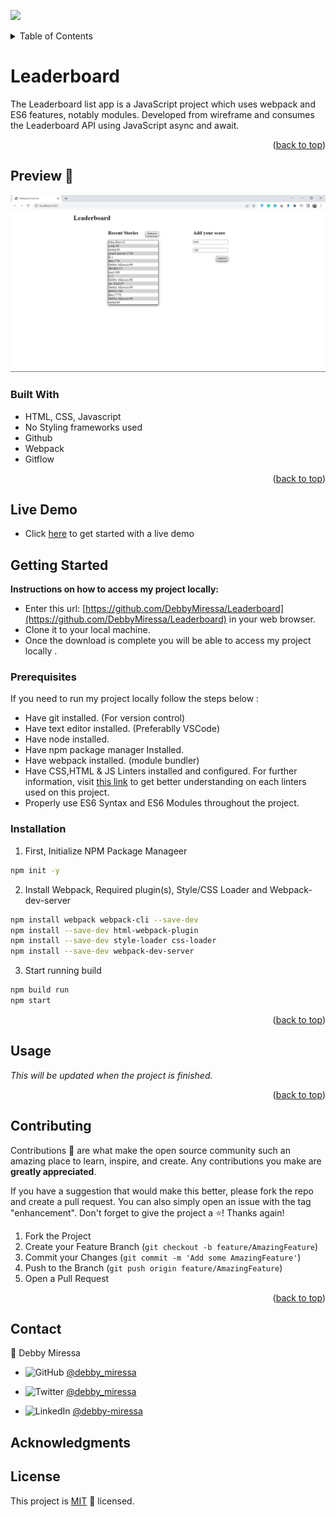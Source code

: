 <div id="top"></div>

![](https://img.shields.io/badge/Microverse-blueviolet)

<!-- TABLE OF CONTENTS -->
<details>
  <summary>Table of Contents</summary>
  <ol>
    <li>
      <a href="#leaderboard">About The Project</a>
      <ul>
        <li><a href="#built-with">Built With</a></li>
      </ul>
    </li>
    <li>
      <a href="#getting-started">Getting Started</a>
      <ul>
        <li><a href="#prerequisites">Prerequisites</a></li>
        <li><a href="#installation">Installation</a></li>
      </ul>
    </li>
    <li><a href="#usage">Usage</a></li>
    <li><a href="#contributing">Contributing</a></li>
    <li><a href="#contact">Contact</a></li>
    <li><a href="#license">License</a></li>
  </ol>
</details>

<!-- ABOUT THE PROJECT -->
# Leaderboard

The Leaderboard list app is a JavaScript project which uses webpack and ES6 features, notably modules. Developed from wireframe and consumes the Leaderboard API using JavaScript async and await.

<p align="right">(<a href="#top">back to top</a>)</p>

## Preview 📸
<img width="800" alt="Leaderboard Preview Screenshot" src="./leaderboard.png">


### Built With

- HTML, CSS, Javascript
- No Styling frameworks used
- Github
- Webpack
- Gitflow

<p align="right">(<a href="#top">back to top</a>)</p>

## Live Demo

- Click [here](https://debbymiressa.github.io/Leaderboard/) to get started with a live demo

<!-- GETTING STARTED -->
## Getting Started

**Instructions on how to access my project locally:** 
- Enter this url: [https://github.com/DebbyMiressa/Leaderboard](https://github.com/DebbyMiressa/Leaderboard) in your web browser.
- Clone it to your local machine.
- Once the download is complete you will be able to access my project locally . 

### Prerequisites

If you need to run my project locally follow the steps below :
* Have git installed. (For version control)
* Have text editor installed. (Preferablly VSCode)
* Have node installed.
* Have npm package manager Installed.
* Have webpack installed. (module bundler)
* Have CSS,HTML & JS Linters installed and configured. For further information, visit [this link](https://github.com/microverseinc/linters-config/blob/master/README.md) to get better understanding on each linters used on this project.
* Properly use ES6 Syntax and ES6 Modules throughout the project.

### Installation

1. First, Initialize NPM Package Manageer
```sh
npm init -y
```
2. Install Webpack, Required plugin(s), Style/CSS Loader and Webpack-dev-server
```sh
npm install webpack webpack-cli --save-dev
npm install --save-dev html-webpack-plugin
npm install --save-dev style-loader css-loader
npm install --save-dev webpack-dev-server
```
3. Start running build
```sh
npm build run
npm start
```

<p align="right">(<a href="#top">back to top</a>)</p>



<!-- USAGE EXAMPLES -->
## Usage

_This will be updated when the project is finished._

<p align="right">(<a href="#top">back to top</a>)</p>


<!-- CONTRIBUTING -->
## Contributing

Contributions 🤝 are what make the open source community such an amazing place to learn, inspire, and create. Any contributions you make are **greatly appreciated**.

If you have a suggestion that would make this better, please fork the repo and create a pull request. You can also simply open an issue with the tag "enhancement".
Don't forget to give the project a ⭐️! Thanks again!

1. Fork the Project
2. Create your Feature Branch (`git checkout -b feature/AmazingFeature`)
3. Commit your Changes (`git commit -m 'Add some AmazingFeature'`)
4. Push to the Branch (`git push origin feature/AmazingFeature`)
5. Open a Pull Request

<p align="right">(<a href="#top">back to top</a>)</p>



<!-- CONTACT -->
## Contact

👤 Debby Miressa

- ![GitHub](https://img.shields.io/badge/github-%23121011.svg?style=for-the-badge&logo=github&logoColor=white) [@debby_miressa](https://github.com/DebbyMiressa)

- ![Twitter](https://img.shields.io/badge/Twitter-%231DA1F2.svg?style=for-the-badge&logo=Twitter&logoColor=white) [@debby_miressa](https://twitter.com/debby_miressa)
- ![LinkedIn](https://img.shields.io/badge/linkedin-%230077B5.svg?style=for-the-badge&logo=linkedin&logoColor=white) [@debby-miressa](https://www.linkedin.com/in/debby-miressa-0b85b6182)

## Acknowledgments

## License

This project is [MIT](./MIT.md)  📝 licensed.

